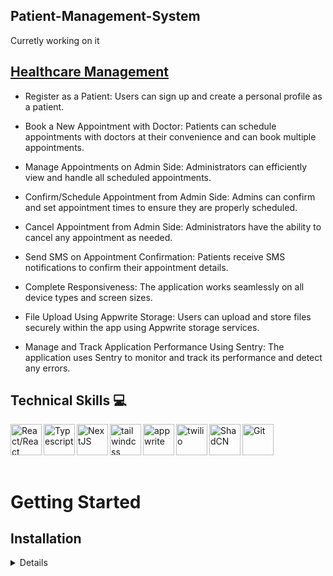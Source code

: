 ## Patient-Management-System

<p>
Curretly working on it
</p>

## [Healthcare Management]()

- Register as a Patient: Users can sign up and create a personal profile as a patient.

- Book a New Appointment with Doctor: Patients can schedule appointments with doctors at their convenience and can book multiple appointments.

- Manage Appointments on Admin Side: Administrators can efficiently view and handle all scheduled appointments.

- Confirm/Schedule Appointment from Admin Side: Admins can confirm and set appointment times to ensure they are properly scheduled.

- Cancel Appointment from Admin Side: Administrators have the ability to cancel any appointment as needed.

- Send SMS on Appointment Confirmation: Patients receive SMS notifications to confirm their appointment details.

- Complete Responsiveness: The application works seamlessly on all device types and screen sizes.

- File Upload Using Appwrite Storage: Users can upload and store files securely within the app using Appwrite storage services.

- Manage and Track Application Performance Using Sentry: The application uses Sentry to monitor and track its performance and detect any errors.

## Technical Skills 💻

<img align="left" alt="React/React Native" height="50px" src="https://cdn.svgporn.com/logos/react.svg" />
<img align="left" alt="Typescript" height="50px" src="https://cdn.svgporn.com/logos/typescript-icon.svg" />
<img align="left" alt="NextJS" height="50px" src="https://cdn.svgporn.com/logos/nextjs-icon.svg" />
<img align="left" alt="tailwindcss" height="50px" src="https://cdn.svgporn.com/logos/tailwindcss-icon.svg" />
<img align="left" alt="appwrite" height="50px" src="https://cdn.svgporn.com/logos/appwrite-icon.svg" />
<img align="left" alt="twilio" height="50px" src="https://cdn.svgporn.com/logos/twilio-icon.svg" />
<img align="left" alt="ShadCN" height="50px" src="https://avatars.githubusercontent.com/u/139895814?s=280&v=4" />
<img align="left" alt="Git" height="50px" src="https://cdn.svgporn.com/logos/git-icon.svg" />

<br />
<br />
<br />
<br />

# Getting Started

## Installation

<details>
1. Open Terminal.

2. Change the current working directory to the location where you want the cloned directory.

3. Clone the repository: `git clone https://github.com/jhwa426/Patient-Management-System`

4. Navigate to the project directory: `cd healthcare`

5. Install the dependencies: `npm install`

6. Set Up Environment Variables

Create a new file named `.env.local` in the root of your project and add the following content:

```env
#APPWRITE
NEXT_PUBLIC_ENDPOINT=https://cloud.appwrite.io/v1
PROJECT_ID=
API_KEY=
DATABASE_ID=
PATIENT_COLLECTION_ID=
APPOINTMENT_COLLECTION_ID=
NEXT_PUBLIC_BUCKET_ID=

NEXT_PUBLIC_ADMIN_PASSKEY=111111
```

7. Replace the placeholder values with your actual Appwrite credentials. You can obtain these credentials by signing up on the [Appwrite website](https://appwrite.io/).

**Running the Project**

```bash
npm run dev
```

Open [http://localhost:3000](http://localhost:3000) in your browser to view the project.

8. Open your browser and visit: `http://localhost:3000`
</details>
